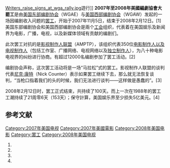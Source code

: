 [Writers_raise_signs_at_wga_rally.jpg](https://zh.wikipedia.org/wiki/File:Writers_raise_signs_at_wga_rally.jpg "fig:Writers_raise_signs_at_wga_rally.jpg")遊行\]\] **2007年至2008年美國編劇協會大罷工**是由[美国东部编剧协会](https://zh.wikipedia.org/wiki/美国东部编剧协会 "wikilink")（WGAE）与[美国西部编剧协会](https://zh.wikipedia.org/wiki/美国西部编剧协会 "wikilink")（WGAW）发起的一场因编剧收入问题的[罢工](https://zh.wikipedia.org/wiki/罢工 "wikilink")，开始于2007年11月5日，结束于2008年2月12日。\[1\]美国东部编剧协会和美国西部编剧协会是兩个[工会](../Page/工会.md "wikilink")组织，代表着在美国娱乐及新闻界为电影，广播，电视，以及新媒体领域有贡献的编剧们。

此次罢工对抗的是[影视制作人联盟](https://zh.wikipedia.org/wiki/影视制作人联盟 "wikilink")（AMPTP），该组织代表350位[电影制作人以及](https://zh.wikipedia.org/wiki/电影制作人 "wikilink")[电视制作人](https://zh.wikipedia.org/wiki/电视制作人 "wikilink")（包括工作室、广播网络、电视网络以及[独立制作人](https://zh.wikipedia.org/wiki/独立制作人 "wikilink")），为八十种电影电视界的纠纷进行协商。有超过12000名编剧参加了罢工活动。\[2\]

编剧协会声称，这次罢工活动将是一场“马拉松”式的罢工。影视制作人联盟的谈判代表[尼克·康特](https://zh.wikipedia.org/wiki/尼克·康特 "wikilink")（Nick Counter）表示如果罢工继续下去，那么就无法恢复谈判，“当枪口指着我们的头的时候，我们无法进行谈判——这样做是愚蠢的”。\[3\]

2008年2月12日时，罢工正式结束，共持续了100天。而上一次在1988年的罢工工潮持续了21周零6天（153天）；保守計算，美国娱乐界至少损失5亿美元。\[4\]

## 参考文献

<div class="references-small">

<references />

</div>

[Category:2007年美国电视](https://zh.wikipedia.org/wiki/Category:2007年美国电视 "wikilink") [Category:2007年美國電影](https://zh.wikipedia.org/wiki/Category:2007年美國電影 "wikilink") [Category:2008年美国电影](https://zh.wikipedia.org/wiki/Category:2008年美国电影 "wikilink") [Category:罢工](https://zh.wikipedia.org/wiki/Category:罢工 "wikilink") [Category:2008年美国电视](https://zh.wikipedia.org/wiki/Category:2008年美国电视 "wikilink")

1.
2.
3.
4.